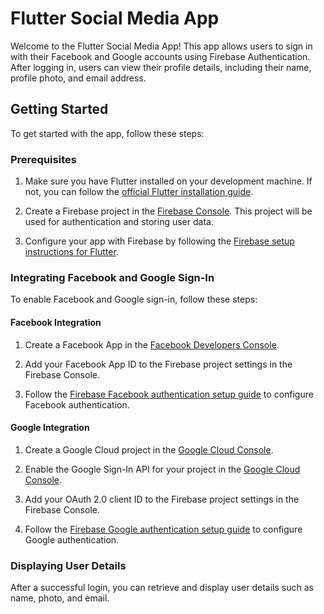 # Flutter Social Media App

Welcome to the Flutter Social Media App! This app allows users to sign in with their Facebook and Google accounts using Firebase Authentication. After logging in, users can view their profile details, including their name, profile photo, and email address.

## Getting Started

To get started with the app, follow these steps:

### Prerequisites

1. Make sure you have Flutter installed on your development machine. If not, you can follow the [official Flutter installation guide](https://flutter.dev/docs/get-started/install).

2. Create a Firebase project in the [Firebase Console](https://console.firebase.google.com/). This project will be used for authentication and storing user data.

3. Configure your app with Firebase by following the [Firebase setup instructions for Flutter](https://firebase.google.com/docs/flutter/setup).

### Integrating Facebook and Google Sign-In

To enable Facebook and Google sign-in, follow these steps:

#### Facebook Integration

1. Create a Facebook App in the [Facebook Developers Console](https://developers.facebook.com/apps).

2. Add your Facebook App ID to the Firebase project settings in the Firebase Console.

3. Follow the [Firebase Facebook authentication setup guide](https://firebase.google.com/docs/auth/flutter/facebook-login) to configure Facebook authentication.

#### Google Integration

1. Create a Google Cloud project in the [Google Cloud Console](https://console.cloud.google.com/).

2. Enable the Google Sign-In API for your project in the [Google Cloud Console](https://console.cloud.google.com/).

3. Add your OAuth 2.0 client ID to the Firebase project settings in the Firebase Console.

4. Follow the [Firebase Google authentication setup guide](https://firebase.google.com/docs/auth/flutter/google-signin) to configure Google authentication.

### Displaying User Details

After a successful login, you can retrieve and display user details such as name, photo, and email.